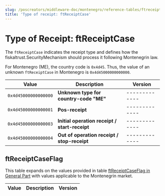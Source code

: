 ```yaml
---
slug: /poscreators/middleware-doc/montenegro/reference-tables/ftreceiptcase
title: 'Type of receipt: ftReceiptCase'
---
```


# Type of Receipt: ftReceiptCase

The `ftReceiptCase` indicates the receipt type and defines how the fiskaltrust.SecurityMechanism should process it following Montenegrin law.

For Montenegro (ME), the country code is `0x4d45`. Thus, the value of an unknown `ftReceiptCase` in Montenegro is `0x4d45000000000000`.

| **Value**            | **Description**                             | **Version** |
|----------------------|---------------------------------------------|-------------|
|`0x4d45000000000000`  |**Unknown type for country-code "ME"**       |-------------|
|`0x4d45000000000001`  |**Pos-receipt**                              |-------------|
|`0x4d45000000000003`  |**Initial operation receipt / start-receipt**|-------------|
|`0x4d45000000000004`  |**Out of operation receipt / stop-receipt**  |-------------|


## ftReceiptCaseFlag
This table expands on the values provided in table [ftReceiptCaseFlag in General Part](../../general/reference-tables/reference-tables.md#ftreceiptcaseflag) with values applicable to the Montenegrin market.

| **Value**            | **Description**                             | **Version** |
|----------------------|---------------------------------------------|-------------|
